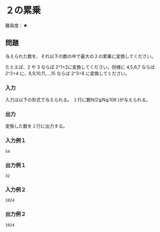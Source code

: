 # ２の累乗 
難易度：★

## 問題
与えられた数を、それ以下の数の中で最大の２の累乗に変換してください。

たとえば、2 や 3 ならば 2^1=2に変換してください。同様に 4,5,6,7 ならば 2^2=4 に、8,9,10,11,…,15 ならば 2^3=8 に変換してください。

### 入力
入力は以下の形式で与えられる。
１行に数N(2≦N≦106
)が与えられる。

### 出力
変換した数を１行に出力する。

### 入力例１ 
```
54 
```

### 出力例１
```
32
```

### 入力例２ 
```
1024 
```

### 出力例２
```
1024 
```